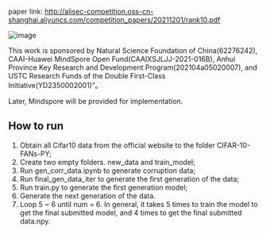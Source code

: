 paper link: http://alisec-competition.oss-cn-shanghai.aliyuncs.com/competition_papers/20211201/rank10.pdf

![image](https://user-images.githubusercontent.com/49955700/199968902-fd7f61f6-ee0a-43cd-a5f2-9295a11748a5.png)


This work is sponsored by Natural Science Foundation of China(62276242), CAAI-Huawei MindSpore Open Fund(CAAIXSJLJJ-2021-016B), Anhui Province Key Research and Development Program(202104a05020007), and USTC Research Funds of the Double First-Class Initiative(YD2350002001)”。

Later, Mindspore will be provided for implementation.




## How to run

1. Obtain all Cifar10 data from the official website to the folder CIFAR-10-FANs-PY;
2. Create two empty folders.  new_data and train_model;
3. Run gen_corr_data.ipynb to generate corruption data;
4. Run final_gen_data_iter to generate the first generation of the data;
5. Run train.py to generate the first generation model;
6. Generate the next generation of the data.
7. Loop 5 ~ 6 until num = 6. In general, it takes 5 times to train the model to get the final submitted model, and 4 times to get the final submitted data.npy.
